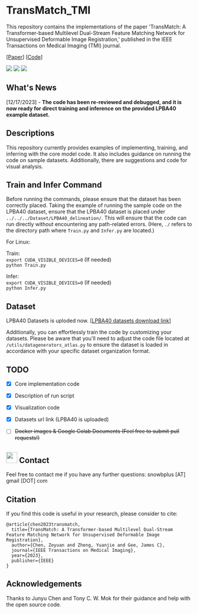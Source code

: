 # TransMatch_TMI
This repository contains the implementations of the paper 'TransMatch: A Transformer-based Multilevel Dual-Stream Feature Matching Network for Unsupervised Deformable Image Registration,' published in the IEEE Transactions on Medical Imaging (TMI) journal. 

[[Paper](https://ieeexplore.ieee.org/abstract/document/10158729/)] [[Code](https://github.com/tzayuan/TransMatch_TMI)]

<a href="https://www.python.org/"><img src="https://img.shields.io/badge/Python-3.8-ff69b4.svg" /></a>
<a href= "https://pytorch.org/"> <img src="https://img.shields.io/badge/PyTorch-2.1-2BAF2B.svg" /></a>
<a href="https://opensource.org/licenses/MIT"><img src="https://img.shields.io/badge/License-MIT-yellow.svg"></a>

## What's News
[12/17/2023] - **The code has been re-reviewed and debugged, and it is now ready for direct training and inference on the provided LPBA40 example dataset.**
        
## Descriptions
This repository currently provides examples of implementing, training, and inferring with the core model code. It also includes guidance on running the code on sample datasets. Additionally, there are suggestions and code for visual analysis.

## Train and Infer Command
Before running the commands, please ensure that the dataset has been correctly placed. Taking the example of running the sample code on the LPBA40 dataset, ensure that the LPBA40 dataset is placed under ```../../../Dataset/LPBA40_delineation/```. This will ensure that the code can run directly without encountering any path-related errors. (Here, ```./``` refers to the directory path where ```Train.py``` and ```Infer.py``` are located.)

For Linux:

Train:  
```export CUDA_VISIBLE_DEVICES=0``` (If needed)  
```python Train.py```

Infer:  
```export CUDA_VISIBLE_DEVICES=0``` (If needed)  
```python Infer.py```

## Dataset
LPBA40 Datasets is uploded now.  [[LPBA40 datasets download link](https://drive.google.com/file/d/1mRmJpk06guietL3tUxpJjPYzEoJ0GLtm/view?usp=sharing)]


Additionally, you can effortlessly train the code by customizing your datasets. Please be aware that you'll need to adjust the code file located at ```/utils/datagenerators_atlas.py``` to ensure the dataset is loaded in accordance with your specific dataset organization format.

## TODO
- [x] Core implementation code
- [x] Description of run script
- [x] Visualization code
- [x] Datasets url link (LPBA40 is uploaded)
- [ ] ~~Docker images & Google Colab Documents (Feel free to submit pull requests!)~~



## <img src="https://raw.githubusercontent.com/iampavangandhi/iampavangandhi/master/gifs/Hi.gif" width="30"> Contact
Feel free to contact me if you have any further questions: snowbplus [AT] gmail [DOT] com

## Citation
If you find this code is useful in your research, please consider to cite:
```
@article{chen2023transmatch,
  title={TransMatch: A Transformer-based Multilevel Dual-Stream Feature Matching Network for Unsupervised Deformable Image Registration},
  author={Chen, Zeyuan and Zheng, Yuanjie and Gee, James C},
  journal={IEEE Transactions on Medical Imaging},
  year={2023},
  publisher={IEEE}
}
```

## Acknowledgements
Thanks to Junyu Chen and Tony C. W. Mok for their guidance and help with the open source code.

